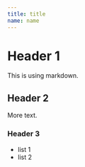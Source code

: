 ```yaml
---
title: title
name: name
---
```

# Header 1
This is using markdown.
## Header 2
More text.
### Header 3
* list 1
* list 2